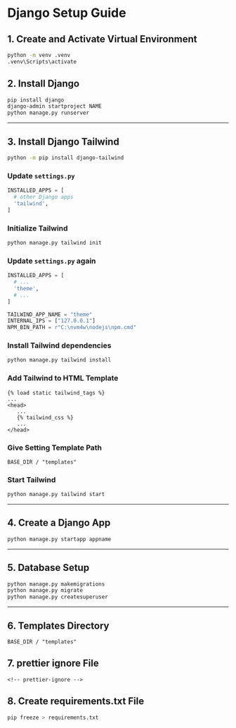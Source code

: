 # Django Setup Guide

## 1. Create and Activate Virtual Environment

```bash
python -m venv .venv
.venv\Scripts\activate
```

## 2. Install Django

```bash
pip install django
django-admin startproject NAME
python manage.py runserver
```

---

## 3. Install Django Tailwind

```bash
python -m pip install django-tailwind
```

### Update `settings.py`

```python
INSTALLED_APPS = [
  # other Django apps
  'tailwind',
]
```

### Initialize Tailwind

```bash
python manage.py tailwind init
```

### Update `settings.py` again

```python
INSTALLED_APPS = [
  # ...
  'theme',
  # ...
]

TAILWIND_APP_NAME = "theme"
INTERNAL_IPS = ["127.0.0.1"]
NPM_BIN_PATH = r"C:\nvm4w\nodejs\npm.cmd"
```

### Install Tailwind dependencies

```bash
python manage.py tailwind install
```

### Add Tailwind to HTML Template

```django
{% load static tailwind_tags %}
...
<head>
   ...
   {% tailwind_css %}
   ...
</head>
```

### Give Setting Template Path

```django
BASE_DIR / "templates"
```

### Start Tailwind

```bash
python manage.py tailwind start
```

---

## 4. Create a Django App

```bash
python manage.py startapp appname
```

---

## 5. Database Setup

```bash
python manage.py makemigrations
python manage.py migrate
python manage.py createsuperuser
```

---

## 6. Templates Directory

```text
BASE_DIR / "templates"
```

## 7. prettier ignore File

```text
<!-- prettier-ignore -->
```

## 8. Create requirements.txt File

```bash
pip freeze > requirements.txt
```

